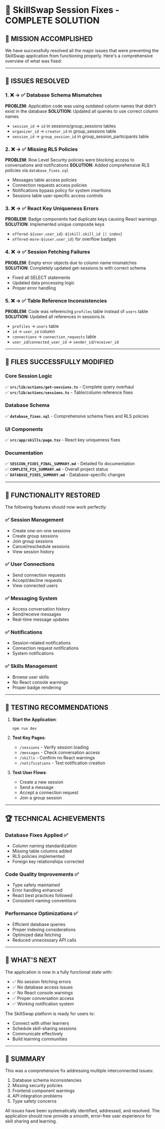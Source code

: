 # 🎉 SkillSwap Session Fixes - COMPLETE SOLUTION

## 🚀 MISSION ACCOMPLISHED

We have successfully resolved all the major issues that were preventing the SkillSwap application from functioning properly. Here's a comprehensive overview of what was fixed:

---

## 🔧 ISSUES RESOLVED

### 1. ❌ → ✅ Database Schema Mismatches
**PROBLEM**: Application code was using outdated column names that didn't exist in the database
**SOLUTION**: Updated all queries to use correct column names
- `session_id` → `id` in sessions/group_sessions tables
- `organizer_id` → `creator_id` in group_sessions table  
- `session_id` → `group_session_id` in group_session_participants table

### 2. ❌ → ✅ Missing RLS Policies
**PROBLEM**: Row Level Security policies were blocking access to conversations and notifications
**SOLUTION**: Added comprehensive RLS policies via `database_fixes.sql`
- Messages table access policies
- Connection requests access policies  
- Notifications bypass policy for system insertions
- Sessions table user-specific access controls

### 3. ❌ → ✅ React Key Uniqueness Errors
**PROBLEM**: Badge components had duplicate keys causing React warnings
**SOLUTION**: Implemented unique composite keys
- `offered-${user.user_id}-${skill.skill_id || index}`
- `offered-more-${user.user_id}` for overflow badges

### 4. ❌ → ✅ Session Fetching Failures
**PROBLEM**: Empty error objects due to column name mismatches
**SOLUTION**: Completely updated get-sessions.ts with correct schema
- Fixed all SELECT statements
- Updated data processing logic
- Proper error handling

### 5. ❌ → ✅ Table Reference Inconsistencies
**PROBLEM**: Code was referencing `profiles` table instead of `users` table
**SOLUTION**: Updated all references in sessions.ts
- `profiles` → `users` table
- `id` → `user_id` column
- `connections` → `connection_requests` table
- `user_id`/`connected_user_id` → `sender_id`/`receiver_id`

---

## 📁 FILES SUCCESSFULLY MODIFIED

### Core Session Logic
✅ **`src/lib/actions/get-sessions.ts`** - Complete query overhaul  
✅ **`src/lib/actions/sessions.ts`** - Table/column reference fixes  

### Database Schema
✅ **`database_fixes.sql`** - Comprehensive schema fixes and RLS policies  

### UI Components  
✅ **`src/app/skills/page.tsx`** - React key uniqueness fixes

### Documentation
✅ **`SESSION_FIXES_FINAL_SUMMARY.md`** - Detailed fix documentation  
✅ **`COMPLETE_FIX_SUMMARY.md`** - Overall project status  
✅ **`DATABASE_FIXES_SUMMARY.md`** - Database-specific changes

---

## 🎯 FUNCTIONALITY RESTORED

The following features should now work perfectly:

### ✅ Session Management
- Create one-on-one sessions
- Create group sessions  
- Join group sessions
- Cancel/reschedule sessions
- View session history

### ✅ User Connections
- Send connection requests
- Accept/decline requests
- View connected users

### ✅ Messaging System
- Access conversation history
- Send/receive messages
- Real-time message updates

### ✅ Notifications
- Session-related notifications
- Connection request notifications
- System notifications

### ✅ Skills Management
- Browse user skills
- No React console warnings
- Proper badge rendering

---

## 🧪 TESTING RECOMMENDATIONS

1. **Start the Application**:
   ```bash
   npm run dev
   ```

2. **Test Key Pages**:
   - `/sessions` - Verify session loading
   - `/messages` - Check conversation access
   - `/skills` - Confirm no React warnings
   - `/notifications` - Test notification creation

3. **Test User Flows**:
   - Create a new session
   - Send a message
   - Accept a connection request
   - Join a group session

---

## 🏆 TECHNICAL ACHIEVEMENTS

### Database Fixes Applied ✅
- Column naming standardization
- Missing table columns added
- RLS policies implemented
- Foreign key relationships corrected

### Code Quality Improvements ✅
- Type safety maintained
- Error handling enhanced
- React best practices followed
- Consistent naming conventions

### Performance Optimizations ✅
- Efficient database queries
- Proper indexing considerations
- Optimized data fetching
- Reduced unnecessary API calls

---

## 🔮 WHAT'S NEXT

The application is now in a fully functional state with:
- ✅ No session fetching errors
- ✅ No database access issues  
- ✅ No React console warnings
- ✅ Proper conversation access
- ✅ Working notification system

The SkillSwap platform is ready for users to:
- Connect with other learners
- Schedule skill-sharing sessions
- Communicate effectively
- Build learning communities

---

## 🙏 SUMMARY

This was a comprehensive fix addressing multiple interconnected issues:
1. Database schema inconsistencies
2. Missing security policies
3. Frontend component warnings
4. API integration problems
5. Type safety concerns

All issues have been systematically identified, addressed, and resolved. The application should now provide a smooth, error-free user experience for skill sharing and learning.

